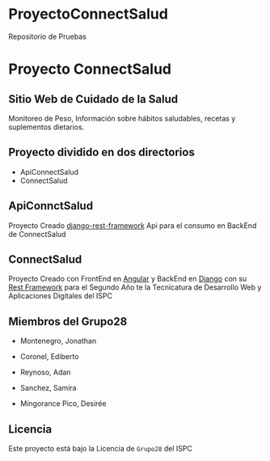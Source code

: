# ProyectoConnectSalud
Repositorio de Pruebas

# Proyecto ConnectSalud

## Sitio Web de Cuidado de la Salud

Monitoreo de Peso, Información sobre hábitos saludables, recetas y suplementos dietarios.

## Proyecto dividido en dos directorios

- ApiConnectSalud
- ConnectSalud

## ApiConnctSalud

Proyecto Creado  [django-rest-framework](https://www.django-rest-framework.org/) Api para el consumo en BackEnd de ConnectSalud

## ConnectSalud

Proyecto Creado con FrontEnd en [Angular](https://angular.io/) y BackEnd en [Django](https://www.python.org/) con su [Rest Framework](https://www.django-rest-framework.org/) para el Segundo Año te la Tecnicatura de Desarrollo Web y Aplicaciones Digitales del ISPC

## Miembros del Grupo28

- Montenegro, Jonathan

- Coronel, Ediberto

- Reynoso, Adan

- Sanchez, Samira

- Mingorance Pico, Desirée

## Licencia
Este proyecto está bajo la Licencia de `Grupo28` del ISPC
